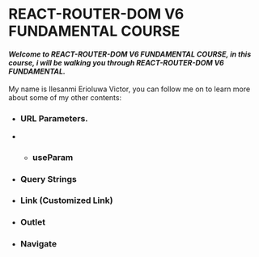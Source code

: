 # REACT-ROUTER-DOM V6 FUNDAMENTAL COURSE
#### *Welcome to REACT-ROUTER-DOM V6 FUNDAMENTAL COURSE, in this course, i will be walking you through REACT-ROUTER-DOM V6 FUNDAMENTAL.*
My name is Ilesanmi Erioluwa Victor, you can follow me on to learn more about some of my other contents:

- ### URL Parameters.
- - ### useParam
- ### Query Strings
- ### Link (Customized Link)
- ### Outlet     
- ### Navigate
